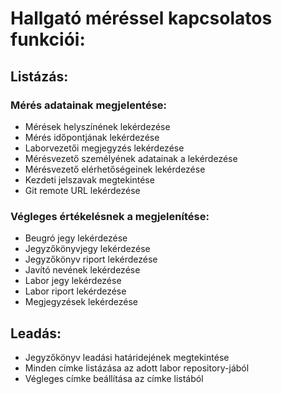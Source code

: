 # Hallgató méréssel kapcsolatos funkciói:
## Listázás:
### Mérés adatainak megjelentése: 
- Mérések helyszínének lekérdezése
- Mérés időpontjának lekérdezése
- Laborvezetői megjegyzés lekérdezése
- Mérésvezető személyének adatainak a lekérdezése
- Mérésvezető elérhetőségeinek lekérdezése
- Kezdeti jelszavak megtekintése
- Git remote URL lekérdezése
### Végleges értékelésnek a megjelenítése:
- Beugró jegy lekérdezése
- Jegyzőkönyvjegy lekérdezése
- Jegyzőkönyv riport lekérdezése
- Javító nevének lekérdezése
- Labor jegy lekérdezése
- Labor riport lekérdezése
- Megjegyzések lekérdezése
## Leadás:
- Jegyzőkönyv leadási határidejének megtekintése
- Minden címke listázása az adott labor repository-jából
- Végleges címke beállítása az címke listából
